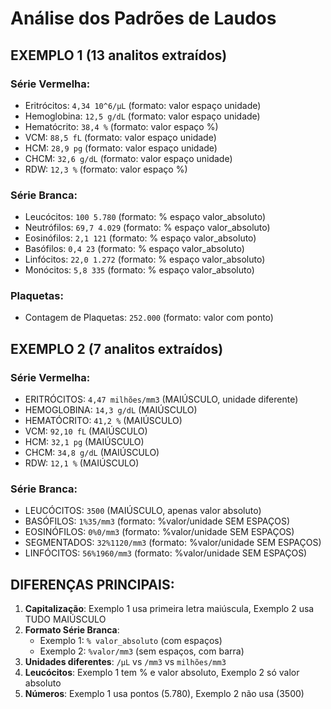# Análise dos Padrões de Laudos

## EXEMPLO 1 (13 analitos extraídos)
### Série Vermelha:
- Eritrócitos: `4,34 10^6/µL` (formato: valor espaço unidade)
- Hemoglobina: `12,5 g/dL` (formato: valor espaço unidade)
- Hematócrito: `38,4 %` (formato: valor espaço %)
- VCM: `88,5 fL` (formato: valor espaço unidade)
- HCM: `28,9 pg` (formato: valor espaço unidade)
- CHCM: `32,6 g/dL` (formato: valor espaço unidade)
- RDW: `12,3 %` (formato: valor espaço %)

### Série Branca:
- Leucócitos: `100 5.780` (formato: % espaço valor_absoluto)
- Neutrófilos: `69,7 4.029` (formato: % espaço valor_absoluto)
- Eosinófilos: `2,1 121` (formato: % espaço valor_absoluto)
- Basófilos: `0,4 23` (formato: % espaço valor_absoluto)
- Linfócitos: `22,0 1.272` (formato: % espaço valor_absoluto)
- Monócitos: `5,8 335` (formato: % espaço valor_absoluto)

### Plaquetas:
- Contagem de Plaquetas: `252.000` (formato: valor com ponto)

## EXEMPLO 2 (7 analitos extraídos)
### Série Vermelha:
- ERITRÓCITOS: `4,47 milhões/mm3` (MAIÚSCULO, unidade diferente)
- HEMOGLOBINA: `14,3 g/dL` (MAIÚSCULO)
- HEMATÓCRITO: `41,2 %` (MAIÚSCULO)
- VCM: `92,10 fL` (MAIÚSCULO)
- HCM: `32,1 pg` (MAIÚSCULO)
- CHCM: `34,8 g/dL` (MAIÚSCULO)
- RDW: `12,1 %` (MAIÚSCULO)

### Série Branca:
- LEUCÓCITOS: `3500` (MAIÚSCULO, apenas valor absoluto)
- BASÓFILOS: `1%35/mm3` (formato: %valor/unidade SEM ESPAÇOS)
- EOSINÓFILOS: `0%0/mm3` (formato: %valor/unidade SEM ESPAÇOS)
- SEGMENTADOS: `32%1120/mm3` (formato: %valor/unidade SEM ESPAÇOS)
- LINFÓCITOS: `56%1960/mm3` (formato: %valor/unidade SEM ESPAÇOS)

## DIFERENÇAS PRINCIPAIS:
1. **Capitalização**: Exemplo 1 usa primeira letra maiúscula, Exemplo 2 usa TUDO MAIÚSCULO
2. **Formato Série Branca**: 
   - Exemplo 1: `% valor_absoluto` (com espaços)
   - Exemplo 2: `%valor/mm3` (sem espaços, com barra)
3. **Unidades diferentes**: `/µL` vs `/mm3` vs `milhões/mm3`
4. **Leucócitos**: Exemplo 1 tem % e valor absoluto, Exemplo 2 só valor absoluto
5. **Números**: Exemplo 1 usa pontos (5.780), Exemplo 2 não usa (3500)